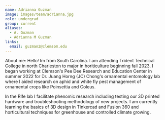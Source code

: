 ```yaml
---
name: Adrianna Guzman
image: images/team/adrianna.jpg
role: undergrad
group: current
aliases:
  - A. Guzman
  - Adrianna M Guzman
links:
  email: guzman2@clemsom.edu 
---
```


About me:
Hello! Im from South Carolina. I am attending Trident Technical College in north Charleston to major in horiticulture beginning fall 2023. I began working at Clemson's Pee Dee Research and Education Center in summer 2022 for Dr. Juang Horng (JC) Chong's ornamental entomology lab where I aided research on aphid and white fly pest management of ornamental crops like Poinsettia and Coleus. 

In the Rife lab I facilitate phenomic research including testing our 3D printed hardware and troubleshooting methodology of new projects. I am currently learning the basics of 3D design in Tinkercad and Fusion 360 and horticultural techniques for greenhouse and controlled climate growing.
